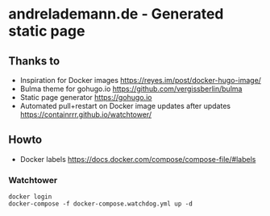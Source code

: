 # andrelademann.de - Generated static page

## Thanks to

- Inspiration for Docker images https://reyes.im/post/docker-hugo-image/
- Bulma theme for gohugo.io https://github.com/vergissberlin/bulma
- Static page generator https://gohugo.io
- Automated pull+restart on Docker image updates after updates https://containrrr.github.io/watchtower/

## Howto

- Docker labels https://docs.docker.com/compose/compose-file/#labels

### Watchtower

```login
docker login
docker-compose -f docker-compose.watchdog.yml up -d
```
